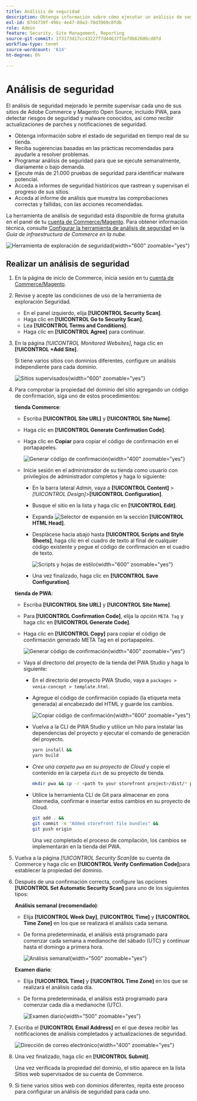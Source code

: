 ```yaml
---
title: Análisis de seguridad
description: Obtenga información sobre cómo ejecutar un análisis de seguridad mejorado y monitorizar cada uno de los sitios de Adobe Commerce y de los Magento Open Source.
exl-id: 87d4739f-496c-4e47-89a3-70d3969c0fdb
role: Admin
feature: Security, Site Management, Reporting
source-git-commit: 1f3173d17cc43227f7d44637f1ef0b62606cd0fd
workflow-type: tm+mt
source-wordcount: '614'
ht-degree: 0%

---
```


# Análisis de seguridad

El análisis de seguridad mejorado le permite supervisar cada uno de sus sitios de Adobe Commerce y Magento Open Source, incluido PWA, para detectar riesgos de seguridad y malware conocidos, así como recibir actualizaciones de parches y notificaciones de seguridad.

- Obtenga información sobre el estado de seguridad en tiempo real de su tienda.
- Reciba sugerencias basadas en las prácticas recomendadas para ayudarle a resolver problemas.
- Programar análisis de seguridad para que se ejecute semanalmente, diariamente o bajo demanda.
- Ejecute más de 21.000 pruebas de seguridad para identificar malware potencial.
- Acceda a informes de seguridad históricos que rastrean y supervisan el progreso de sus sitios.
- Acceda al informe de análisis que muestra las comprobaciones correctas y fallidas, con las acciones recomendadas.

La herramienta de análisis de seguridad está disponible de forma gratuita en el panel de tu [cuenta de Commerce/Magento](../getting-started/commerce-account-create.md). Para obtener información técnica, consulte [Configurar la herramienta de análisis de seguridad](https://experienceleague.adobe.com/docs/commerce-cloud-service/user-guide/launch/overview.html#set-up-the-security-scan-tool) en la _Guía de infraestructura de Commerce en la nube_.

![Herramienta de exploración de seguridad](./assets/magento-security-scan.png){width="600" zoomable="yes"}

## Realizar un análisis de seguridad

1. En la página de inicio de Commerce, inicia sesión en tu [cuenta de Commerce/Magento](../getting-started/commerce-account-create.md).

1. Revise y acepte las condiciones de uso de la herramienta de exploración Seguridad.

   - En el panel izquierdo, elija **[!UICONTROL Security Scan]**.
   - Haga clic en **[!UICONTROL Go to Security Scan]**.
   - Lea **[!UICONTROL Terms and Conditions]**.
   - Haga clic en **[!UICONTROL Agree]** para continuar.

1. En la página _[!UICONTROL Monitored Websites]_, haga clic en **[!UICONTROL +Add Site]**.

   Si tiene varios sitios con dominios diferentes, configure un análisis independiente para cada dominio.

   ![Sitios supervisados](./assets/monitored-website.png){width="600" zoomable="yes"}

1. Para comprobar la propiedad del dominio del sitio agregando un código de confirmación, siga uno de estos procedimientos:

   **tienda Commerce**:

   - Escriba **[!UICONTROL Site URL]** y **[!UICONTROL Site Name]**.
   - Haga clic en **[!UICONTROL Generate Confirmation Code]**.
   - Haga clic en **Copiar** para copiar el código de confirmación en el portapapeles.

     ![Generar código de confirmación](./assets/scan-site1.png){width="400" zoomable="yes"}

   - Inicie sesión en el administrador de su tienda como usuario con privilegios de administrador completos y haga lo siguiente:

      - En la barra lateral _Admin_, vaya a **[!UICONTROL Content]** > _[!UICONTROL Design]_>**[!UICONTROL Configuration]**.
      - Busque el sitio en la lista y haga clic en **[!UICONTROL Edit]**.
      - Expanda ![Selector de expansión](../assets/icon-display-expand.png) en la sección **[!UICONTROL HTML Head]**.
      - Desplácese hacia abajo hasta **[!UICONTROL Scripts and Style Sheets]**, haga clic en el cuadro de texto al final de cualquier código existente y pegue el código de confirmación en el cuadro de texto.

        ![Scripts y hojas de estilo](./assets/scan-paste-code.png){width="600" zoomable="yes"}

      - Una vez finalizado, haga clic en **[!UICONTROL Save Configuration]**.

   **tienda de PWA**:

   - Escriba **[!UICONTROL Site URL]** y **[!UICONTROL Site Name]**.

   - Para **[!UICONTROL Confirmation Code]**, elija la opción `META Tag` y haga clic en **[!UICONTROL Generate Code]**.

   - Haga clic en **[!UICONTROL Copy]** para copiar el código de confirmación generado META Tag en el portapapeles.

     ![Generar código de confirmación](./assets/scan-site2.png){width="400" zoomable="yes"}

   - Vaya al directorio del proyecto de la tienda del PWA Studio y haga lo siguiente:

      - En el directorio del proyecto PWA Studio, vaya a `packages > venia-concept > template.html`.
      - Agregue el código de confirmación copiado (la etiqueta meta generada) al encabezado del HTML y guarde los cambios.

        ![Copiar código de confirmación](./assets/code-pwa.png){width="600" zoomable="yes"}

      - Vuelva a la CLI de PWA Studio y utilice un hilo para instalar las dependencias del proyecto y ejecutar el comando de generación del proyecto.

        ```sh
        yarn install &&
        yarn build
        ```

      - *Cree una carpeta `pwa` en su proyecto de Cloud* y copie el contenido en la carpeta `dist` de su proyecto de tienda.

        ```sh
        mkdir pwa && cp -r <path to your storefront project>/dist/* pwa
        ```

      - Utilice la herramienta CLI de Git para almacenar en zona intermedia, confirmar e insertar estos cambios en su proyecto de Cloud.

        ```sh
        git add . &&
        git commit -m "Added storefront file bundles" &&
        git push origin
        ```

        Una vez completado el proceso de compilación, los cambios se implementarán en la tienda del PWA.

1. Vuelva a la página _[!UICONTROL Security Scan]_&#x200B;de su cuenta de Commerce y haga clic en **[!UICONTROL Verify Confirmation Code]**&#x200B;para establecer la propiedad del dominio.

1. Después de una confirmación correcta, configure las opciones **[!UICONTROL Set Automatic Security Scan]** para uno de los siguientes tipos:

   **Análisis semanal (recomendado)**:

   - Elija **[!UICONTROL Week Day]**, **[!UICONTROL Time]** y **[!UICONTROL Time Zone]** en los que se realizará el análisis cada semana.
   - De forma predeterminada, el análisis está programado para comenzar cada semana a medianoche del sábado (UTC) y continuar hasta el domingo a primera hora.

     ![Análisis semanal](./assets/scan-weekly.png){width="500" zoomable="yes"}

   **Examen diario**:

   - Elija **[!UICONTROL Time]** y **[!UICONTROL Time Zone]** en los que se realizará el análisis cada día.
   - De forma predeterminada, el análisis está programado para comenzar cada día a medianoche (UTC).

     ![Examen diario](./assets/scan-daily.png){width="500" zoomable="yes"}

1. Escriba el **[!UICONTROL Email Address]** en el que desea recibir las notificaciones de análisis completados y actualizaciones de seguridad.

   ![Dirección de correo electrónico](./assets/scan-notification-email.png){width="400" zoomable="yes"}

1. Una vez finalizado, haga clic en **[!UICONTROL Submit]**.

   Una vez verificada la propiedad del dominio, el sitio aparece en la lista Sitios web supervisados de su cuenta de Commerce.

1. Si tiene varios sitios web con dominios diferentes, repita este proceso para configurar un análisis de seguridad para cada uno.

